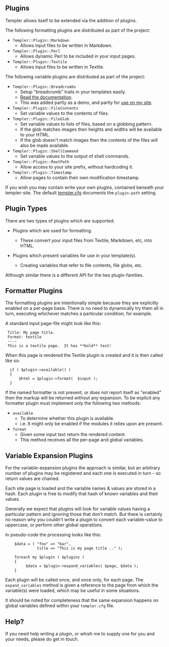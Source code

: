 Plugins
--------

Templer allows itself to be extended via the addition of plugins.

The following formatting plugins are distributed as part of the project:

* `Templer::Plugin::Markdown`
   * Allows input files to be written in Markdown.
* `Templer::Plugin::Perl`
   * Allows dynamic Perl to be included in your input pages.
* `Templer::Plugin::Textile`
   * Allows input files to be written in Textile.

The following variable plugins are distributed as part of the project:

* `Templer::Plugin::Breadcrumbs`
   * Setup "breadcrumb" trails in your templates easily.
   * [Read the documentation](https://raw.github.com/skx/templer/master/lib/Templer/Plugin/Breadcrumbs.pm).
   * This was added partly as a demo, and partly for [use on my site](http://steve.org.uk/Software/templer/).
* `Templer::Plugin::FileContents`
   * Set variable values to the contents of files.
* `Templer::Plugin::FileGlob`
   * Set variable values to lists of files, based on a globbing pattern.
   * If the glob matches images then heights and widths will be available to your HTML.
   * If the glob doesn't match images then the contents of the files will also be made available.
* `Templer::Plugin::ShellCommand`
   * Set variable values to the output of shell commands.
* `Templer::Plugin::RootPath`
   * Allow access to your site prefix, without hardcoding it.
* `Templer::Plugin::Timestamp`
   * Allow pages to contain their own modification timestamp.

If you wish you may contain write your own plugins, contained beneath your
templer-site.  The default [templer.cfg](templer.cfg.sample) documents the 
`plugin-path` setting.




Plugin Types
------------

There are two types of plugins which are supported:

* Plugins which are used for formatting.
    * These convert your input files from Textile, Markdown, etc, into HTML.

* Plugins which present variables for use in your template(s).
    * Creating variables that refer to file contents, file globs, etc.

Although similar there is a different API for the two plugin-families.




Formatter Plugins
------------------

The formatting plugins are intentionally simple because they are explicitly
enabled on a per-page basis.  There is no need to dynamically try them all in
turn, executing whichever matches a particular condition, for example.

A standard input page-file might look like this:

     Title: My page title.
     Format: textile
     ----
     This is a textile page.  It has **bold** text!

When this page is rendered the Textile plugin is created and it is then called
like so:

      if ( $plugin->available() )
      {
          $html = $plugin->format(  $input );
      }

If the named formatter is not present, or does not report itself as "enabled"
then the markup will be returned without any expansion.  To be explicit
any formatter plugin must implement only the following two methods:

* `available`
   * To determine whether this plugin is available.
   * i.e. It might only be enabled if the modules it relies upon are present.
* `format`
   * Given some input text return the rendered content.
   * This method receives all the per-page and global variables.



Variable Expansion Plugins
--------------------------

For the variable-expansion plugins the approach is similar, but an arbitrary
number of plugins may be registered and each one is executed in turn - so
return values are chained.

Each site page is loaded and the variable names & values are stored in a
hash.  Each plugin is free to modify that hash of known variables and
their values.

Generally we expect that plugins will look for variable values having
a particular pattern and ignoring those that don't match.  But there is
certainly no reason why you couldn't write a plugin to convert each
variable-value to uppercase, or perform other global operations.

In pseudo-code the processing looks like this:


        $data = ( "foo" => "bar",
                  title => "This is my page title .." );

        foreach my $plugin ( $plugins )
        {
             $data = $plugin->expand_variables( $page, $data );
        }


Each plugin will be called once, and once only, for each page.  The
`expand_variables` method is given a reference to the page from which the
variable(s) were loaded, which may be useful in some situations.

It should be noted for completeness that the same expansion happens on global
variables defined within your `templer.cfg` file.


Help?
-----

If you need help writing a plugin, or whish me to supply one for you and your needs,
please do get in touch.

